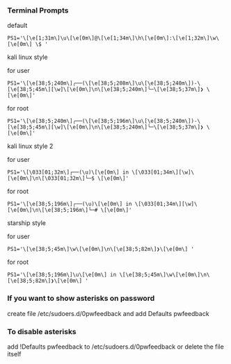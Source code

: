 ### Terminal Prompts

default

```
PS1='\[\e[1;31m\]\u\[\e[0m\]@\[\e[1;34m\]\h\[\e[0m\]:\[\e[1;32m\]\w\[\e[0m\] \$ '
```

kali linux style

for user
```
PS1='\[\e[38;5;240m\]╭──(\[\e[38;5;208m\]\u\[\e[38;5;240m\])-\[\e[38;5;45m\][\w]\[\e[0m\]\n\[\e[38;5;240m\]╰─\[\e[38;5;37m\]❯ \[\e[0m\]'
```
for root
```
PS1='\[\e[38;5;240m\]╭──(\[\e[38;5;196m\]\u\[\e[38;5;240m\])-\[\e[38;5;45m\][\w]\[\e[0m\]\n\[\e[38;5;240m\]╰─\[\e[38;5;37m\]❯ \[\e[0m\]'
```

kali linux style 2

for user
```
PS1='\[\033[01;32m\]┌──(\u)\[\e[0m\] in \[\033[01;34m\][\w]\[\e[0m\]\n\[\033[01;32m\]└─$ \[\e[0m\]'
```
for root
```
PS1='\[\e[38;5;196m\]┌──(\u)\[\e[0m\] in \[\033[01;34m\][\w]\[\e[0m\]\n\[\e[38;5;196m\]└─# \[\e[0m\]'
```
starship style 

for user
```
PS1='\[\e[38;5;45m\]\w\[\e[0m\]\n\[\e[38;5;82m\]❯\[\e[0m\] '
```
for root
```
PS1='\[\e[38;5;196m\]\u\[\e[0m\] in \[\e[38;5;45m\]\w\[\e[0m\]\n\[\e[38;5;82m\]❯\[\e[0m\] '
```
### If you want to show asterisks on password

create file /etc/sudoers.d/0pwfeedback and add Defaults pwfeedback

### To disable asterisks

add !Defaults pwfeedback to /etc/sudoers.d/0pwfeedback or delete the file itself
